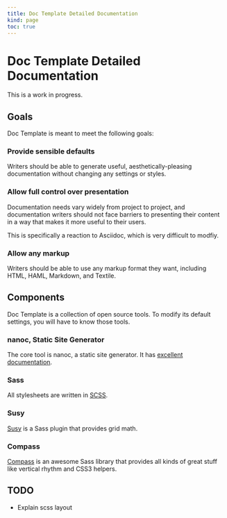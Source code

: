 ```yaml
--- 
title: Doc Template Detailed Documentation
kind: page
toc: true
---
```


# Doc Template Detailed Documentation

This is a work in progress.

## Goals

Doc Template is meant to meet the following goals:

### Provide sensible defaults

Writers should be able to generate useful, aesthetically-pleasing
documentation without changing any settings or styles.

### Allow full control over presentation

Documentation needs vary widely from project to project, and
documentation writers should not face barriers to presenting their
content in a way that makes it more useful to their users.

This is specifically a reaction to Asciidoc, which is very difficult
to modfiy.

### Allow any markup

Writers should be able to use any markup format they want, including
HTML, HAML, Markdown, and Textile.

## Components

Doc Template is a collection of open source tools. To modify its
default settings, you will have to know those tools.

### nanoc, Static Site Generator

The core tool is nanoc, a static site generator. It has
[excellent documentation](http://nanoc.stoneship.org/docs/).

### Sass

All stylesheets are written in [SCSS](http://sass-lang.com/).

### Susy

[Susy](http://susy.oddbird.net/) is a Sass plugin that provides grid
math.

### Compass

[Compass](http://compass-style.org/) is an awesome Sass library that
provides all kinds of great stuff like vertical rhythm and CSS3
helpers.

## TODO

* Explain scss layout
